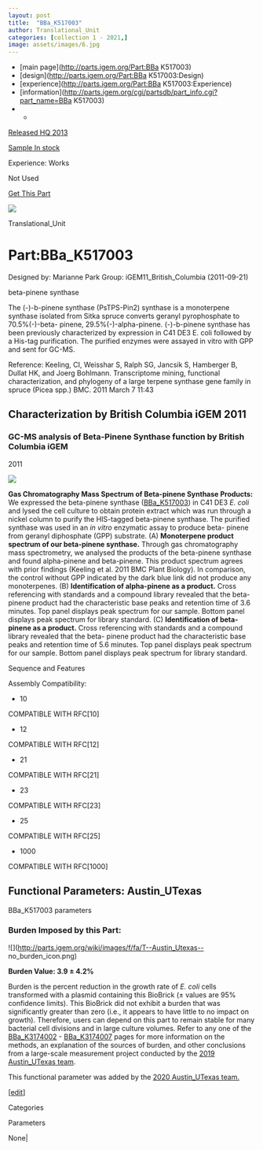 ```yaml
---
layout: post
title:  "BBa_K517003"
author: Translational_Unit
categories: [collection 1 - 2021,] 
image: assets/images/6.jpg
---
```



  * [main page](http://parts.igem.org/Part:BBa K517003)
  * [design](http://parts.igem.org/Part:BBa K517003:Design)
  * [experience](http://parts.igem.org/Part:BBa K517003:Experience)
  * [information](http://parts.igem.org/cgi/partsdb/part_info.cgi?part_name=BBa K517003)
  *   * 

[Released HQ 2013](http://parts.igem.org/Help:Part_Status_Box)

[Sample In stock](http://parts.igem.org/Help:Part_Status_Box)

Experience: Works

Not Used

[ Get This Part](http://parts.igem.org/partsdb/get_part.cgi?part=BBa_K517003)

![](http://parts.igem.org/images/partbypart/icon_translational_unit.png)

Translational_Unit

# Part:BBa_K517003

Designed by: Marianne Park   Group: iGEM11_British_Columbia   (2011-09-21)

beta-pinene synthase

The (-)-b-pinene synthase (PsTPS-Pin2) synthase is a monoterpene synthase
isolated from Sitka spruce converts geranyl pyrophosphate to 70.5%(-)-beta-
pinene, 29.5%(-)-alpha-pinene. (-)-b-pinene synthase has been previously
characterized by expression in C41 DE3 E. coli followed by a His-tag
purification. The purified enzymes were assayed in vitro with GPP and sent for
GC-MS.

Reference: Keeling, CI, Weisshar S, Ralph SG, Jancsik S, Hamberger B, Dullat
HK, and Joerg Bohlmann. Transcriptome mining, functional characterization, and
phylogeny of a large terpene synthase gene family in spruce (Picea spp.) BMC.
2011 March 7 11:43

## Characterization by British Columbia iGEM 2011

### GC-MS analysis of Beta-Pinene Synthase function by British Columbia iGEM
2011

[![](/wiki/images/1/19/Ubcigem2011betapingcms.jpg)](/File:Ubcigem2011betapingcms.jpg)

**Gas Chromatography Mass Spectrum of Beta-pinene Synthase Products:** We
expressed the beta-pinene synthase
([BBa_K517003](http://parts.igem.org/wiki/index.php/Part:BBa_K517003)) in C41
DE3 _E. coli_ and lysed the cell culture to obtain protein extract which was
run through a nickel column to purify the HIS-tagged beta-pinene synthase. The
purified synthase was used in an _in vitro_ enzymatic assay to produce beta-
pinene from geranyl diphosphate (GPP) substrate. (A) **Monoterpene product
spectrum of our beta-pinene synthase.** Through gas chromatography mass
spectrometry, we analysed the products of the beta-pinene synthase and found
alpha-pinene and beta-pinene. This product spectrum agrees with prior findings
(Keeling et al. 2011 BMC Plant Biology). In comparison, the control without
GPP indicated by the dark blue link did not produce any monoterpenes. (B)
**Identification of alpha-pinene as a product.** Cross referencing with
standards and a compound library revealed that the beta-pinene product had the
characteristic base peaks and retention time of 3.6 minutes. Top panel
displays peak spectrum for our sample. Bottom panel displays peak spectrum for
library standard. (C) **Identification of beta-pinene as a product.** Cross
referencing with standards and a compound library revealed that the beta-
pinene product had the characteristic base peaks and retention time of 5.6
minutes. Top panel displays peak spectrum for our sample. Bottom panel
displays peak spectrum for library standard.

  
Sequence and Features

  

Assembly Compatibility:

  * 10

COMPATIBLE WITH RFC[10]

  * 12

COMPATIBLE WITH RFC[12]

  * 21

COMPATIBLE WITH RFC[21]

  * 23

COMPATIBLE WITH RFC[23]

  * 25

COMPATIBLE WITH RFC[25]

  * 1000

COMPATIBLE WITH RFC[1000]

  

  

## Functional Parameters: Austin_UTexas

BBa_K517003 parameters

### Burden Imposed by this Part:

![](http://parts.igem.org/wiki/images/f/fa/T--Austin_Utexas--
no_burden_icon.png)

**Burden Value: 3.9 ± 4.2%**

Burden is the percent reduction in the growth rate of _E. coli_ cells
transformed with a plasmid containing this BioBrick (± values are 95%
confidence limits). This BioBrick did not exhibit a burden that was
significantly greater than zero (i.e., it appears to have little to no impact
on growth). Therefore, users can depend on this part to remain stable for many
bacterial cell divisions and in large culture volumes. Refer to any one of the
[BBa_K3174002](http://parts.igem.org/Part:BBa_K3174002) \-
[BBa_K3174007](http://parts.igem.org/Part:BBa_K3174007) pages for more
information on the methods, an explanation of the sources of burden, and other
conclusions from a large-scale measurement project conducted by the [2019
Austin_UTexas team](http://2019.igem.org/Team:Austin_UTexas).

This functional parameter was added by the [2020 Austin_UTexas
team.](http://2020.igem.org/Team:Austin_UTexas/Contribution)

[[edit](http://parts.igem.org/partsdb/part_info.cgi?part_name=BBa_K517003)]

Categories

Parameters

None|

